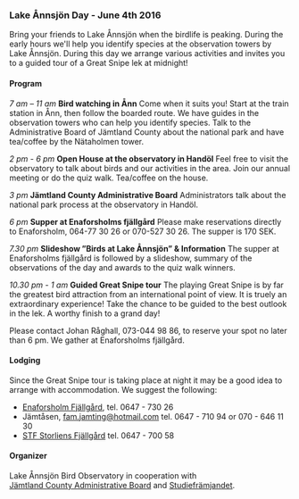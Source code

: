 ### Lake Ånnsjön Day - June 4th 2016

Bring your friends to Lake Ånnsjön when the birdlife is peaking. During the early hours we'll help you identify species at the observation towers by Lake Ånnsjön. During this day we arrange various activities and invites you to a guided tour of a Great Snipe lek at midnight!

#### Program

*7 am – 11 am*
**Bird watching in Ånn**
Come when it suits you! Start at the train station in Ånn, then follow the boarded route. We have guides in the observation towers who can help you identify species. Talk to the Administrative Board of Jämtland County about the national park and have tea/coffee by the Nätaholmen tower.

*2 pm - 6 pm*
**Open House at the observatory in Handöl**
Feel free to visit the observatory to talk about birds and our activities in the area. Join our annual meeting or do the quiz walk. Tea/coffee on the house.

*3 pm*
**Jämtland County Administrative Board**
Administrators talk about the national park process at the observatory in Handöl.

*6 pm*
**Supper at Enaforsholms fjällgård**
Please make reservations directly to Enaforsholm, 064-77 30 26 or 070-527 30 26. The supper is 170 SEK.

*7.30 pm*
**Slideshow ”Birds at Lake Ånnsjön” & Information**
The supper at Enaforsholms fjällgård is followed by a slideshow, summary of the observations of the day and awards to the quiz walk winners.

*10.30 pm - 1 am*
**Guided Great Snipe tour**
The playing Great Snipe is by far the greatest bird attraction from an international point of view. It is truely an extraordinary experience! Take the chance to be guided to the best outlook in the lek. A worthy finish to a grand day!

Please contact Johan Råghall, 073-044 98 86, to reserve your spot no later than 6&nbsp;pm. We gather at Enaforsholms fjällgård.


#### Lodging

Since the Great Snipe tour is taking place at night it may be a good idea to arrange with accommodation. We suggest the following:

- [Enaforsholm Fjällgård][1], tel. 0647 - 730 26
- Jämtåsen, [fam.jamting@hotmail.com][2] tel. 0647 - 710 94 or 070 - 646 11 30
- [STF Storliens Fjällgård][3] tel. 0647 - 700 58

#### Organizer
Lake Ånnsjön Bird Observatory in cooperation with [Jämtland&nbsp;County&nbsp;Administrative&nbsp;Board][4] and [Studiefrämjandet][5].

[1]: <http://www.enaforsholm.se/>
[2]: <mailto:fam.jamting@hotmail.com>
[3]: <http://www.storliensfjallgard.se/>
[4]: <http://www.lansstyrelsen.se/jamtland/en/Pages/default.aspx>
[5]: <http://www.studieframjandet.se/>